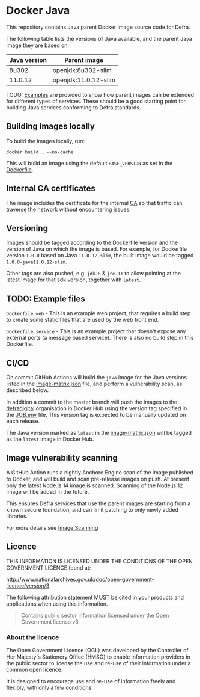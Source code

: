 # Docker Java

This repository contains Java parent Docker image source code for Defra.

The following table lists the versions of Java available, and the parent Java image they are based on:

| Java version  | Parent image         |
| ------------- | -------------------- |
| 8u302         | openjdk:8u302-slim   |
| 11.0.12       | openjdk:11.0.12-slim |

TODO: [Examples](./example) are provided to show how parent images can be extended for different types of services. These should be a good starting point for building Java services conforming to Defra standards.

## Building images locally

To build the images locally, run:
```
docker build . --no-cache
```

This will build an image using the default `BASE_VERSION` as set in the [Dockerfile](Dockerfile).

## Internal CA certificates

The image includes the certificate for the internal [CA](https://en.wikipedia.org/wiki/Certificate_authority) so that traffic can traverse the network without encountering issues.

## Versioning

Images should be tagged according to the Dockerfile version and the version of Java on which the image is based. For example, for Dockerfile version `1.0.0` based on Java `11.0.12-slim`, the built image would be tagged `1.0.0-java11.0.12-slim`.

Other tags are also pushed, e.g. `jdk-8` & `jre-11` to allow pointing at the latest image for that sdk version, together with `latest`.

## TODO: Example files

`Dockerfile.web` - This is an example web project, that requires a build step to create some static files that are used by the web front end.

`Dockerfile.service` - This is an example project that doesn't expose any external ports (a message based service). There is also no build step in this Dockerfile.

## CI/CD

On commit GitHub Actions will build the `java` image for the Java versions listed in the [image-matrix.json](image-matrix.json) file, and perform a vulnerability scan, as described below.

In addition a commit to the master branch will push the images to the [defradigital](https://hub.docker.com/u/defradigital) organisation in Docker Hub using the version tag specified in the [JOB.env](JOB.env) file. This version tag is expected to be manually updated on each release.

The Java version marked as `latest` in the [image-matrix.json](image-matrix.json) will be tagged as the `latest` image in Docker Hub.

## Image vulnerability scanning


A GitHub Action runs a nightly Anchore Engine scan of the image published to Docker, and will build and scan pre-release images on push. At present only the latest Node.js 14 image is scanned. Scanning of the Node.js 12 image will be added in the future.

This ensures Defra services that use the parent images are starting from a known secure foundation, and can limit patching to only newly added libraries.

For more details see [Image Scanning](IMAGE_SCANNING.md)

## Licence

THIS INFORMATION IS LICENSED UNDER THE CONDITIONS OF THE OPEN GOVERNMENT LICENCE found at:

<http://www.nationalarchives.gov.uk/doc/open-government-licence/version/3>

The following attribution statement MUST be cited in your products and applications when using this information.

> Contains public sector information licensed under the Open Government license v3

### About the licence

The Open Government Licence (OGL) was developed by the Controller of Her Majesty's Stationery Office (HMSO) to enable information providers in the public sector to license the use and re-use of their information under a common open licence.

It is designed to encourage use and re-use of information freely and flexibly, with only a few conditions.
